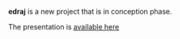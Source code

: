 **edraj** is a new project that is in conception phase.

The presentation is [available here](https://edraj.github.io/io)
